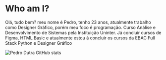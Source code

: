 # Who am I?

Olá, tudo bem? meu nome é Pedro, tenho 23 anos, atualmente trabalho como Designer Gráfico, porém meu foco é programação.
Curso Análise e Desenvolvimento de Sistemas pela Instituição Uninter.
Já concluir cursos de Figma, HTML Basic e atualmente estou à concluir os cursos da EBAC Full Stack Python e Designer Gráfico

![Pedro Dutra GitHub stats](https://github-readme-stats.vercel.app/api?username=PedroDutra86&show_icons=true&theme=transparent)

